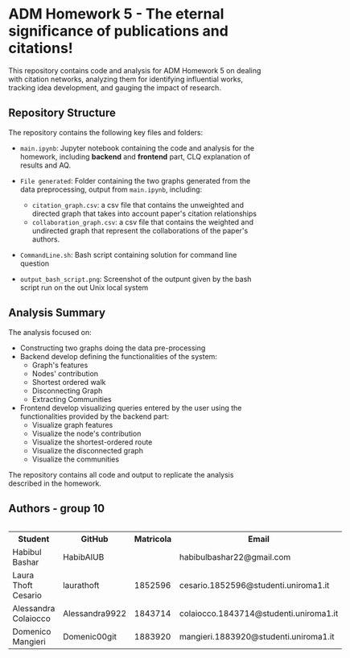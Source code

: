 # ADM Homework 5 - The eternal significance of publications and citations!

This repository contains code and analysis for ADM Homework 5 on dealing with citation networks, analyzing them for identifying influential works, tracking idea development, and gauging the impact of research.

## Repository Structure

The repository contains the following key files and folders:

- `main.ipynb`: Jupyter notebook containing the code and analysis for the homework, including **backend** and **frontend** part, CLQ explanation of results and AQ.

- `File generated`: Folder containing the two graphs generated from the data preprocessing, output from `main.ipynb`, including:
  - `citation_graph.csv`:  a csv file that contains the unweighted and directed graph that takes into account paper's citation relationships
  - `collaboration_graph.csv`: a csv file that contains the weighted and undirected graph that represent the collaborations of the paper's authors.
  
- `CommandLine.sh`: Bash script containing solution for command line question 

- `output_bash_script.png`: Screenshot of the outpunt given by the bash script run on the out Unix local system

## Analysis Summary

The analysis focused on:

- Constructing two graphs doing the data pre-processing
- Backend develop defining the functionalities of the system:
   - Graph's features
   - Nodes' contribution
   - Shortest ordered walk
   - Disconnecting Graph
   - Extracting Communities
- Frontend develop visualizing queries entered by the user using the functionalities provided by the backend part:
   - Visualize graph features
   - Visualize the node's contribution
   - Visualize the shortest-ordered route
   - Visualize the disconnected graph
   - Visualize the communities

The repository contains all code and output to replicate the analysis described in the homework.

## Authors - group 10

<div style="float: left;">
    <table>
        <tr>
            <th>Student</th>
            <th>GitHub</th>
            <th>Matricola</th>
            <th>Email</th>
        </tr>
        <tr>
            <td>Habibul Bashar</td>
            <td>HabibAIUB</td>
            <td></td>
            <td>habibulbashar22@gmail.com</td>
        </tr>
        <tr>
            <td>Laura Thoft Cesario</td>
            <td>laurathoft</td>
            <td>1852596</td>
            <td>cesario.1852596@studenti.uniroma1.it</td>
        </tr>
        <tr>
            <td>Alessandra Colaiocco</td>
            <td>Alessandra9922</td>
            <td>1843714</td>
            <td>colaiocco.1843714@studenti.uniroma1.it</td>
        </tr>
        <tr>
            <td>Domenico Mangieri</td>
            <td>Domenic00git</td>
            <td>1883920</td>
            <td>mangieri.1883920@studenti.uniroma1.it</td>
        </tr>
    </table>
</div>
